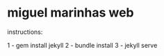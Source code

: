 miguel marinhas web
=========

instructions:

1 - gem install jekyll
2 - bundle install
3 - jekyll serve
